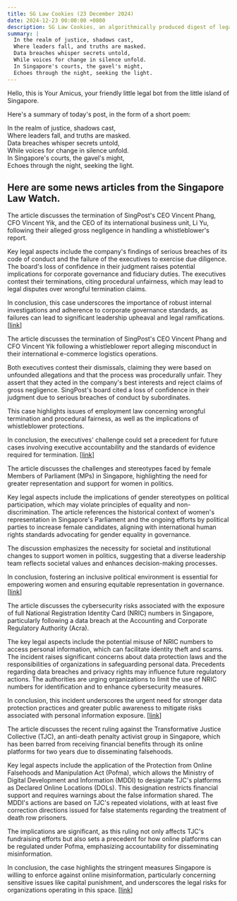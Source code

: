 ```yaml
---
title: SG Law Cookies (23 December 2024)
date: 2024-12-23 00:00:00 +0800
description: SG Law Cookies, an algorithmically produced digest of legal news in Singapore, for 23 December 2024
summary: |
  In the realm of justice, shadows cast,    
  Where leaders fall, and truths are masked.    
  Data breaches whisper secrets untold,    
  While voices for change in silence unfold.    
  In Singapore's courts, the gavel's might,    
  Echoes through the night, seeking the light.  
---
```


Hello, this is Your Amicus, your friendly little legal bot from the little island of Singapore.

Here's a summary of today's post, in the form of a short poem:

In the realm of justice, shadows cast,    
Where leaders fall, and truths are masked.    
Data breaches whisper secrets untold,    
While voices for change in silence unfold.    
In Singapore's courts, the gavel's might,    
Echoes through the night, seeking the light.  

## Here are some news articles from the Singapore Law Watch.


The article discusses the termination of SingPost's CEO Vincent Phang, CFO Vincent Yik, and the CEO of its international business unit, Li Yu, following their alleged gross negligence in handling a whistleblower's report. 

Key legal aspects include the company's findings of serious breaches of its code of conduct and the failure of the executives to exercise due diligence. The board's loss of confidence in their judgment raises potential implications for corporate governance and fiduciary duties. The executives contest their terminations, citing procedural unfairness, which may lead to legal disputes over wrongful termination claims.

In conclusion, this case underscores the importance of robust internal investigations and adherence to corporate governance standards, as failures can lead to significant leadership upheaval and legal ramifications. \[[link](https://www.singaporelawwatch.sg/Headlines/SingPost-fires-CEO-Vincent-Phang-CFO-Vincent-Yik-over-handling-of-whistleblowers-report)\]

The article discusses the termination of SingPost's CEO Vincent Phang and CFO Vincent Yik following a whistleblower report alleging misconduct in their international e-commerce logistics operations. 

Both executives contest their dismissals, claiming they were based on unfounded allegations and that the process was procedurally unfair. They assert that they acted in the company's best interests and reject claims of gross negligence. SingPost's board cited a loss of confidence in their judgment due to serious breaches of conduct by subordinates.

This case highlights issues of employment law concerning wrongful termination and procedural fairness, as well as the implications of whistleblower protections. 

In conclusion, the executives' challenge could set a precedent for future cases involving executive accountability and the standards of evidence required for termination. \[[link](https://www.singaporelawwatch.sg/Headlines/Fired-SingPost-CEO-CFO-to-contest-employment-termination-both-say-move-without-merits-and-unfair)\]

The article discusses the challenges and stereotypes faced by female Members of Parliament (MPs) in Singapore, highlighting the need for greater representation and support for women in politics.

Key legal aspects include the implications of gender stereotypes on political participation, which may violate principles of equality and non-discrimination. The article references the historical context of women's representation in Singapore's Parliament and the ongoing efforts by political parties to increase female candidates, aligning with international human rights standards advocating for gender equality in governance.

The discussion emphasizes the necessity for societal and institutional changes to support women in politics, suggesting that a diverse leadership team reflects societal values and enhances decision-making processes. 

In conclusion, fostering an inclusive political environment is essential for empowering women and ensuring equitable representation in governance. \[[link](https://www.singaporelawwatch.sg/Headlines/Stereotypes-expectations-A-battle-beyond-the-ballot-box-for-Spores-women-MPs)\]

The article discusses the cybersecurity risks associated with the exposure of full National Registration Identity Card (NRIC) numbers in Singapore, particularly following a data breach at the Accounting and Corporate Regulatory Authority (Acra). 

The key legal aspects include the potential misuse of NRIC numbers to access personal information, which can facilitate identity theft and scams. The incident raises significant concerns about data protection laws and the responsibilities of organizations in safeguarding personal data. Precedents regarding data breaches and privacy rights may influence future regulatory actions. The authorities are urging organizations to limit the use of NRIC numbers for identification and to enhance cybersecurity measures.

In conclusion, this incident underscores the urgent need for stronger data protection practices and greater public awareness to mitigate risks associated with personal information exposure. \[[link](https://www.singaporelawwatch.sg/Headlines/NRIC-numbers-can-be-used-to-reveal-home-address-clinic-records-and-freeze-bank-accounts)\]

The article discusses the recent ruling against the Transformative Justice Collective (TJC), an anti-death penalty activist group in Singapore, which has been barred from receiving financial benefits through its online platforms for two years due to disseminating falsehoods.

Key legal aspects include the application of the Protection from Online Falsehoods and Manipulation Act (Pofma), which allows the Ministry of Digital Development and Information (MDDI) to designate TJC's platforms as Declared Online Locations (DOLs). This designation restricts financial support and requires warnings about the false information shared. The MDDI's actions are based on TJC's repeated violations, with at least five correction directions issued for false statements regarding the treatment of death row prisoners.

The implications are significant, as this ruling not only affects TJC's fundraising efforts but also sets a precedent for how online platforms can be regulated under Pofma, emphasizing accountability for disseminating misinformation.

In conclusion, the case highlights the stringent measures Singapore is willing to enforce against online misinformation, particularly concerning sensitive issues like capital punishment, and underscores the legal risks for organizations operating in this space. \[[link](https://www.singaporelawwatch.sg/Headlines/Activist-group-barred-from-receiving-financial-benefit-through-its-online-platforms)\]
